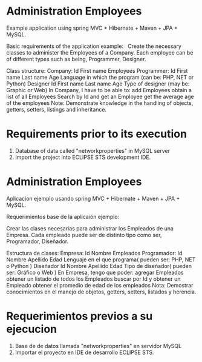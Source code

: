 Administration Employees
======================================

Example application using spring MVC + Hibernate + Maven + JPA + MySQL.


Basic requirements of the application example:
 
Create the necessary classes to administer the Employees of a Company. Each employee can be of different types such as being, Programmer, Designer.


Class structure:
Company:
Id
First name
Employees
Programmer:
Id
First name
Last name
Age
Language in which the program (can be: PHP, NET or Python)
Designer
Id
First name
Last name
Age
Type of designer (may be: Graphic or Web)
In Company, I have to be able to:
add Employees
obtain a list of all Employees
Search by Id and get an Employee
get the average age of the employees
Note: Demonstrate knowledge in the handling of objects, getters, setters, listings and inheritance.


Requirements prior to its execution
======================================
1. Database of data called "networkproperties" in MySQL server
2. Import the project into ECLIPSE STS development IDE.


Administration Employees
=======================

Aplicacion ejemplo usando spring MVC + Hibernate + Maven + JPA + MySQL. 


Requerimientos base de la aplicaión ejemplo:
 
Crear las clases necesarias para administrar los Empleados de una Empresa. Cada empleado puede ser de distinto tipo como ser, Programador, Diseñador.


Estructura de clases:
Empresa:
Id
Nombre
Empleados
Programador:
Id
Nombre
Apellido
Edad
Lenguaje en el que programa( pueden ser: PHP, NET o Python  )
Diseñador
Id
Nombre
Apellido
Edad
Tipo de diseñador( pueden ser: Gráfico o Web )
En Empresa, tengo que poder:
agregar Empleados
obtener un listado de todos los Empleados
buscar por Id y obtener un Empleado
obtener el promedio de edad de los empleados
Nota: Demostrar conocimientos en el manejo de objetos, getters, setters, listados y herencia. 


Requerimientos previos a su ejecucion
=======================
1. Base de de datos llamada "networkproperties" en servidor MySQL
2. Importar el proyecto en IDE de desarrollo ECLIPSE STS.
